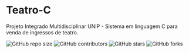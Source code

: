 # Teatro-C
Projeto Integrado Multidisciplinar UNIP - Sistema em linguagem C para venda de ingressos de teatro.

![GitHub repo size](https://img.shields.io/github/repo-size/adrianoagripino/Teatro-C)
![GitHub contributors](https://img.shields.io/github/contributors/adrianoagripino/Teatro-C)
![GitHub stars](https://img.shields.io/github/stars/adrianoagripino/Teatro-C?style=social)
![GitHub forks](https://img.shields.io/github/forks/adrianoagripino/Teatro-C?style=social)
